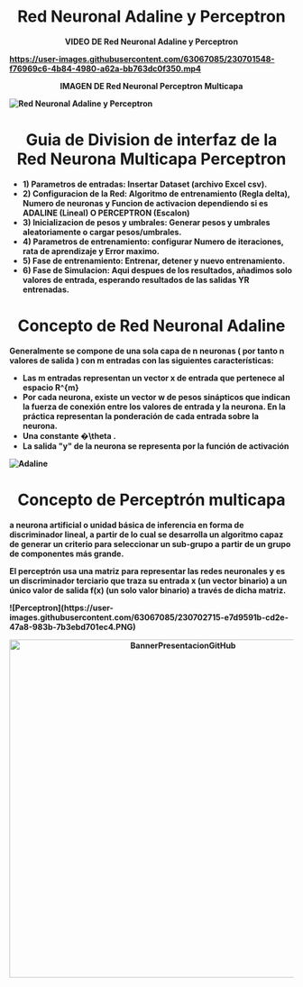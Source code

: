 <h1 align="center">Red Neuronal Adaline y Perceptron</h1>

<p align="center"><strong>VIDEO DE Red Neuronal Adaline y Perceptron</</strong></p>

https://user-images.githubusercontent.com/63067085/230701548-f76969c6-4b84-4980-a62a-bb763dc0f350.mp4

<p align="center"><strong>IMAGEN DE Red Neuronal Perceptron Multicapa</</strong></p>

![Red Neuronal Adaline y Perceptron](https://user-images.githubusercontent.com/63067085/230701876-65b70baf-9083-41ba-b3a3-62efa8411c5e.jpeg)

<h1 align="center">Guia de Division de interfaz de la Red Neurona Multicapa Perceptron</h1>
<p>
  <ul>
    <li>1) Parametros de entradas: Insertar Dataset (archivo Excel csv).</li>
    <li>2) Configuracion de la Red: Algoritmo de entrenamiento (Regla delta), Numero de neuronas y Funcion de activacion dependiendo si es ADALINE (Lineal) O PERCEPTRON (Escalon)</li>
    <li>3) Inicializacion de pesos y umbrales: Generar pesos y umbrales aleatoriamente o cargar pesos/umbrales.</li>
    <li>4) Parametros de entrenamiento: configurar Numero de iteraciones, rata de aprendizaje y Error maximo.</li>
    <li>5) Fase de entrenamiento: Entrenar, detener y nuevo entrenamiento.</li>
    <li>6) Fase de Simulacion: Aqui despues de los resultados, añadimos solo valores de entrada, esperando resultados de las salidas YR entrenadas.</li>
  </ul>
</p>

<h1 align="center">Concepto de Red Neuronal Adaline</h1>
<p>
Generalmente se compone de una sola capa de n neuronas ( por tanto n valores de salida ) con m entradas con las siguientes características:
  <ul>
    <li>Las m entradas representan un vector x de entrada que pertenece al espacio R^{m}</li>
    <li>Por cada neurona, existe un vector w de pesos sinápticos que indican la fuerza de conexión entre los valores de entrada y la neurona. En la práctica representan la ponderación de cada entrada sobre la neurona.</li>
    <li>Una constante �\theta .</li>
    <li>La salida "y" de la neurona se representa por la función de activación</li>
  </ul>
</p>

![Adaline](https://user-images.githubusercontent.com/63067085/230702609-c0922234-a824-4166-b8aa-e123cf188e46.PNG)

<h1 align="center">Concepto de Perceptrón multicapa</h1>
<p>
  a neurona artificial o unidad básica de inferencia en forma de discriminador lineal, a partir de lo cual se desarrolla un algoritmo capaz de generar un criterio para seleccionar un sub-grupo a partir de un grupo de componentes más grande.
</p>
<p>
  El perceptrón usa una matriz para representar las redes neuronales y es un discriminador terciario que traza su entrada x (un vector binario) a un único valor de salida f(x) (un solo valor binario) a través de dicha matriz.
</p>
![Perceptron](https://user-images.githubusercontent.com/63067085/230702715-e7d9591b-cd2e-47a8-983b-7b3ebd701ec4.PNG)

<p align="center">
  <img width="600" src="https://upload.wikimedia.org/wikipedia/commons/thumb/b/b0/Perceptr%C3%B3n_5_unidades.svg/1920px-Perceptr%C3%B3n_5_unidades.svg.png" alt="BannerPresentacionGitHub">
</p>
